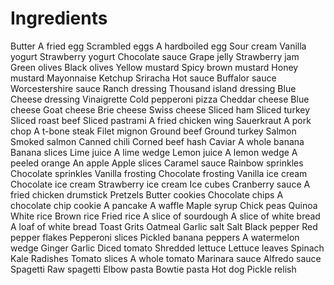 # Ingredients

Butter
A fried egg
Scrambled eggs
A hardboiled egg
Sour cream
Vanilla yogurt
Strawberry yogurt
Chocolate sauce
Grape jelly
Strawberry jam
Green olives
Black olives
Yellow mustard
Spicy brown mustard
Honey mustard
Mayonnaise
Ketchup
Sriracha
Hot sauce
Buffalor sauce
Worcestershire sauce
Ranch dressing
Thousand island dressing
Blue Cheese dressing
Vinaigrette
Cold pepperoni pizza
Cheddar cheese
Blue cheese
Goat cheese
Brie cheese
Swiss cheese
Sliced ham
Sliced turkey
Sliced roast beef
Sliced pastrami
A fried chicken wing
Sauerkraut
A pork chop
A t-bone steak
Filet mignon
Ground beef
Ground turkey
Salmon
Smoked salmon
Canned chili
Corned beef hash
Caviar
A whole banana
Banana slices
Lime juice
A lime wedge
Lemon juice
A lemon wedge
A peeled orange
An apple
Apple slices
Caramel sauce
Rainbow sprinkles
Chocolate sprinkles
Vanilla frosting
Chocolate frosting
Vanilla ice cream
Chocolate ice cream
Strawberry ice cream
Ice cubes
Cranberry sauce
A fried chicken drumstick
Pretzels
Butter cookies
Chocolate chips
A chocolate chip cookie
A pancake
A waffle
Maple syrup
Chick peas
Quinoa
White rice
Brown rice
Fried rice
A slice of sourdough
A slice of white bread
A loaf of white bread
Toast
Grits
Oatmeal
Garlic salt
Salt
Black pepper
Red pepper flakes
Pepperoni slices
Pickled banana peppers
A watermelon wedge
Ginger
Garlic
Diced tomato
Shredded lettuce
Lettuce leaves
Spinach
Kale
Radishes
Tomato slices
A whole tomato
Marinara sauce
Alfredo sauce
Spagetti
Raw spagetti
Elbow pasta
Bowtie pasta
Hot dog
Pickle relish

